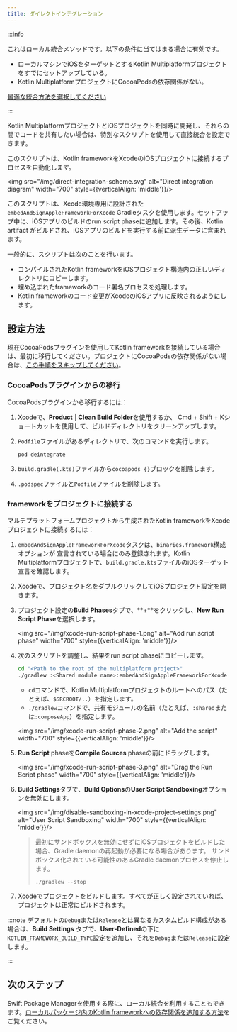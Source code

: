 ```yaml
---
title: ダイレクトインテグレーション
---
```

:::info

   これはローカル統合メソッドです。以下の条件に当てはまる場合に有効です。<br/>

   * ローカルマシンでiOSをターゲットとするKotlin Multiplatformプロジェクトをすでにセットアップしている。
   * Kotlin MultiplatformプロジェクトにCocoaPodsの依存関係がない。<br/>

   [最適な統合方法を選択してください](multiplatform-ios-integration-overview)

:::

Kotlin MultiplatformプロジェクトとiOSプロジェクトを同時に開発し、それらの間でコードを共有したい場合は、特別なスクリプトを使用して直接統合を設定できます。

このスクリプトは、Kotlin frameworkをXcodeのiOSプロジェクトに接続するプロセスを自動化します。

<img src="/img/direct-integration-scheme.svg" alt="Direct integration diagram" width="700" style={{verticalAlign: 'middle'}}/>

このスクリプトは、Xcode環境専用に設計された`embedAndSignAppleFrameworkForXcode` Gradleタスクを使用します。セットアップ中に、iOSアプリのビルドのrun script phaseに追加します。その後、Kotlin artifact
がビルドされ、iOSアプリのビルドを実行する前に派生データに含まれます。

一般的に、スクリプトは次のことを行います。

* コンパイルされたKotlin frameworkをiOSプロジェクト構造内の正しいディレクトリにコピーします。
* 埋め込まれたframeworkのコード署名プロセスを処理します。
* Kotlin frameworkのコード変更がXcodeのiOSアプリに反映されるようにします。

## 設定方法

現在CocoaPodsプラグインを使用してKotlin frameworkを接続している場合は、最初に移行してください。プロジェクトにCocoaPodsの依存関係がない場合は、[この手順をスキップしてください](#connect-the-framework-to-your-project)。

### CocoaPodsプラグインからの移行

CocoaPodsプラグインから移行するには：

1. Xcodeで、**Product** | **Clean Build Folder**を使用するか、
   <shortcut>Cmd + Shift + K</shortcut>ショートカットを使用して、ビルドディレクトリをクリーンアップします。
2. `Podfile`ファイルがあるディレクトリで、次のコマンドを実行します。

    ```none
   pod deintegrate
   ```

3. `build.gradle(.kts)`ファイルから`cocoapods {}`ブロックを削除します。
4. `.podspec`ファイルと`Podfile`ファイルを削除します。

### frameworkをプロジェクトに接続する

マルチプラットフォームプロジェクトから生成されたKotlin frameworkをXcodeプロジェクトに接続するには：

1. `embedAndSignAppleFrameworkForXcode`タスクは、`binaries.framework`構成オプションが
   宣言されている場合にのみ登録されます。Kotlin Multiplatformプロジェクトで、`build.gradle.kts`ファイルのiOSターゲット宣言を確認します。
2. Xcodeで、プロジェクト名をダブルクリックしてiOSプロジェクト設定を開きます。
3. プロジェクト設定の**Build Phases**タブで、**+**をクリックし、**New Run Script Phase**を選択します。

   <img src="/img/xcode-run-script-phase-1.png" alt="Add run script phase" width="700" style={{verticalAlign: 'middle'}}/>

4. 次のスクリプトを調整し、結果をrun script phaseにコピーします。

   ```bash
   cd "<Path to the root of the multiplatform project>"
   ./gradlew :<Shared module name>:embedAndSignAppleFrameworkForXcode 
   ```

   * `cd`コマンドで、Kotlin Multiplatformプロジェクトのルートへのパス（たとえば、`$SRCROOT/..`）を指定します。
   * `./gradlew`コマンドで、共有モジュールの名前（たとえば、`:shared`または`:composeApp`）を指定します。

   <img src="/img/xcode-run-script-phase-2.png" alt="Add the script" width="700" style={{verticalAlign: 'middle'}}/>

5. **Run Script** phaseを**Compile Sources** phaseの前にドラッグします。

   <img src="/img/xcode-run-script-phase-3.png" alt="Drag the Run Script phase" width="700" style={{verticalAlign: 'middle'}}/>

6. **Build Settings**タブで、**Build Options**の**User Script Sandboxing**オプションを無効にします。

   <img src="/img/disable-sandboxing-in-xcode-project-settings.png" alt="User Script Sandboxing" width="700" style={{verticalAlign: 'middle'}}/>

   > 最初にサンドボックスを無効にせずにiOSプロジェクトをビルドした場合、Gradle daemonの再起動が必要になる場合があります。
   > サンドボックス化されている可能性のあるGradle daemonプロセスを停止します。
   > ```shell
   > ./gradlew --stop
   > ```
   >
   > 

7. Xcodeでプロジェクトをビルドします。すべてが正しく設定されていれば、プロジェクトは正常にビルドされます。

:::note
デフォルトの`Debug`または`Release`とは異なるカスタムビルド構成がある場合は、**Build Settings**
タブで、**User-Defined**の下に`KOTLIN_FRAMEWORK_BUILD_TYPE`設定を追加し、それを`Debug`または`Release`に設定します。

:::

## 次のステップ

Swift Package Managerを使用する際に、ローカル統合を利用することもできます。[ローカルパッケージ内のKotlin frameworkへの依存関係を追加する方法](multiplatform-spm-local-integration)をご覧ください。